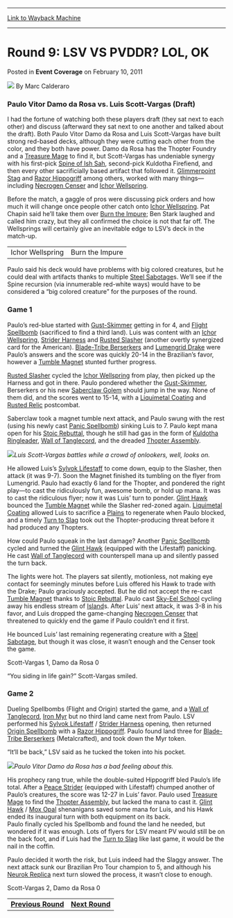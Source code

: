 
---
[Link to Wayback Machine](https://web.archive.org/web/20220122232113/https://magic.wizards.com/en/articles/archive/event-coverage/round-9-lsv-vs-pvddr-lol-ok-2011-02-10-0)

[_metadata_:author]:- "Marc Calderaro"
[_metadata_:description]:- "Paulo Vitor Damo da Rosa vs. Luis Scott-Vargas (Draft)I had the fortune of watching both these players draft (they sat next to each other) and discuss (afterward they sat next to one another and talked about the draft). Both Paulo Vitor Damo da Rosa and Luis Scott-Vargas have built strong red-based decks, although they were cutting each other from the color, and they both have"
[_metadata_:generator]:- "Drupal 7 (http://drupal.org)"
[_metadata_:node]:- "508686"
[_metadata_:publish_date]:- "2011-02-10"
[_metadata_:source]:- "div-main-content"
[_metadata_:title]:- "Round 9: LSV VS PVDDR? LOL, OK"
[_metadata_:wayback_capture_timestamp]:- "2022-01-22 23:21:13"
[_metadata_:wayback_raw_url]:- "https://web.archive.org/web/20220122232113id_/https://magic.wizards.com/en/articles/archive/event-coverage/round-9-lsv-vs-pvddr-lol-ok-2011-02-10-0"
[_metadata_:wayback_url]:- "https://magic.wizards.com/en/articles/archive/event-coverage/round-9-lsv-vs-pvddr-lol-ok-2011-02-10-0"
---


Round 9: LSV VS PVDDR? LOL, OK
==============================



 Posted in **Event Coverage**
 on February 10, 2011 






![](https://media.magic.wizards.com/styles/auth_small/public/images/person/calderaro.jpg)
By Marc Calderaro











### Paulo Vitor Damo da Rosa vs. Luis Scott-Vargas (Draft)

I had the fortune of watching both these players draft (they sat next to each other) and discuss (afterward they sat next to one another and talked about the draft). Both Paulo Vitor Damo da Rosa and Luis Scott-Vargas have built strong red-based decks, although they were cutting each other from the color, and they both have power. Damo da Rosa has the Thopter Foundry and a [Treasure Mage](https://gatherer.wizards.com/Pages/Card/Details.aspx?name=Treasure+Mage) to find it, but Scott-Vargas has undeniable synergy with his first-pick [Spine of Ish Sah](https://gatherer.wizards.com/Pages/Card/Details.aspx?name=Spine+of+Ish+Sah), second-pick Kuldotha Firefiend, and then every other sacrificially based artifact that followed it. [Glimmerpoint Stag](https://gatherer.wizards.com/Pages/Card/Details.aspx?name=Glimmerpoint+Stag) and [Razor Hippogriff](https://gatherer.wizards.com/Pages/Card/Details.aspx?name=Razor+Hippogriff) among others, worked with many things—including [Necrogen Censer](https://gatherer.wizards.com/Pages/Card/Details.aspx?name=Necrogen+Censer) and [Ichor Wellspring](https://gatherer.wizards.com/Pages/Card/Details.aspx?name=Ichor+Wellspring).

Before the match, a gaggle of pros were discussing pick orders and how much it will change once people other catch onto [Ichor Wellspring](https://gatherer.wizards.com/Pages/Card/Details.aspx?name=Ichor+Wellspring). Pat Chapin said he’ll take them over [Burn the Impure](https://gatherer.wizards.com/Pages/Card/Details.aspx?name=Burn+the+Impure); Ben Stark laughed and called him crazy, but they all confirmed the choice is not that far off. The Wellsprings will certainly give an inevitable edge to LSV’s deck in the match-up.



|  |  |
| --- | --- |
| Ichor Wellspring | Burn the Impure |

Paulo said his deck would have problems with big colored creatures, but he could deal with artifacts thanks to multiple [Steel Sabotage](https://gatherer.wizards.com/Pages/Card/Details.aspx?name=Steel+Sabotage)s. We’ll see if the Spine recursion (via innumerable red-white ways) would have to be considered a “big colored creature” for the purposes of the round.

### Game 1

Paulo’s red-blue started with [Gust-Skimmer](https://gatherer.wizards.com/Pages/Card/Details.aspx?name=Gust-Skimmer) getting in for 4, and [Flight Spellbomb](https://gatherer.wizards.com/Pages/Card/Details.aspx?name=Flight+Spellbomb) (sacrificed to find a third land). Luis was content with an [Ichor Wellspring](https://gatherer.wizards.com/Pages/Card/Details.aspx?name=Ichor+Wellspring), [Strider Harness](https://gatherer.wizards.com/Pages/Card/Details.aspx?name=Strider+Harness) and [Rusted Slasher](https://gatherer.wizards.com/Pages/Card/Details.aspx?name=Rusted+Slasher) (another overtly synergized card for the American). [Blade-Tribe Berserkers](https://gatherer.wizards.com/Pages/Card/Details.aspx?name=Blade-Tribe+Berserkers) and [Lumengrid Drake](https://gatherer.wizards.com/Pages/Card/Details.aspx?name=Lumengrid+Drake) were Paulo’s answers and the score was quickly 20-14 in the Brazilian’s favor, however a [Tumble Magnet](https://gatherer.wizards.com/Pages/Card/Details.aspx?name=Tumble+Magnet) stunted further progress.

[Rusted Slasher](https://gatherer.wizards.com/Pages/Card/Details.aspx?name=Rusted+Slasher) cycled the [Ichor Wellspring](https://gatherer.wizards.com/Pages/Card/Details.aspx?name=Ichor+Wellspring) from play, then picked up the Harness and got in there. Paulo pondered whether the [Gust-Skimmer](https://gatherer.wizards.com/Pages/Card/Details.aspx?name=Gust-Skimmer), Berserkers or his new [Saberclaw Golem](https://gatherer.wizards.com/Pages/Card/Details.aspx?name=Saberclaw+Golem) should jump in the way. None of them did, and the scores went to 15-14, with a [Liquimetal Coating](https://gatherer.wizards.com/Pages/Card/Details.aspx?name=Liquimetal+Coating) and [Rusted Relic](https://gatherer.wizards.com/Pages/Card/Details.aspx?name=Rusted+Relic) postcombat.

Saberclaw took a magnet tumble next attack, and Paulo swung with the rest (using his newly cast [Panic Spellbomb](https://gatherer.wizards.com/Pages/Card/Details.aspx?name=Panic+Spellbomb)) sinking Luis to 7. Paulo kept mana open for his [Stoic Rebuttal](https://gatherer.wizards.com/Pages/Card/Details.aspx?name=Stoic+Rebuttal), though he still had gas in the form of [Kuldotha Ringleader](https://gatherer.wizards.com/Pages/Card/Details.aspx?name=Kuldotha+Ringleader), [Wall of Tanglecord](https://gatherer.wizards.com/Pages/Card/Details.aspx?name=Wall+of+Tanglecord), and the dreaded [Thopter Assembly](https://gatherer.wizards.com/Pages/Card/Details.aspx?name=Thopter+Assembly).

![](https://media.magic.wizards.com/image_legacy_migration/mtg/images/daily/events/ptpar11/r9_scott-vargas.jpg)*Luis Scott-Vargas battles while a crowd of onlookers, well, looks on.*

He allowed Luis’s [Sylvok Lifestaff](https://gatherer.wizards.com/Pages/Card/Details.aspx?name=Sylvok+Lifestaff) to come down, equip to the Slasher, then attack (it was 9-7). Soon the Magnet finished its tumbling on the flyer from Lumengrid. Paulo had exactly 6 land for the Thopter, and pondered the right play—to cast the ridiculously fun, awesome bomb, or hold up mana. It was to cast the ridiculous flyer; now it was Luis’ turn to ponder. [Glint Hawk](https://gatherer.wizards.com/Pages/Card/Details.aspx?name=Glint+Hawk) bounced the [Tumble Magnet](https://gatherer.wizards.com/Pages/Card/Details.aspx?name=Tumble+Magnet) while the Slasher red-zoned again. [Liquimetal Coating](https://gatherer.wizards.com/Pages/Card/Details.aspx?name=Liquimetal+Coating) allowed Luis to sacrifice a [Plains](https://gatherer.wizards.com/Pages/Card/Details.aspx?name=Plains) to regenerate when Paulo blocked, and a timely [Turn to Slag](https://gatherer.wizards.com/Pages/Card/Details.aspx?name=Turn+to+Slag) took out the Thopter-producing threat before it had produced any Thopters.

How could Paulo squeak in the last damage? Another [Panic Spellbomb](https://gatherer.wizards.com/Pages/Card/Details.aspx?name=Panic+Spellbomb) cycled and turned the [Glint Hawk](https://gatherer.wizards.com/Pages/Card/Details.aspx?name=Glint+Hawk) (equipped with the Lifestaff) panicking. He cast [Wall of Tanglecord](https://gatherer.wizards.com/Pages/Card/Details.aspx?name=Wall+of+Tanglecord) with counterspell mana up and silently passed the turn back.

The lights were hot. The players sat silently, motionless, not making eye contact for seemingly minutes before Luis offered his Hawk to trade with the Drake; Paulo graciously accepted. But he did not accept the re-cast [Tumble Magnet](https://gatherer.wizards.com/Pages/Card/Details.aspx?name=Tumble+Magnet) thanks to [Stoic Rebuttal](https://gatherer.wizards.com/Pages/Card/Details.aspx?name=Stoic+Rebuttal). Paulo cast [Sky-Eel School](https://gatherer.wizards.com/Pages/Card/Details.aspx?name=Sky-Eel+School) cycling away his endless stream of [Island](https://gatherer.wizards.com/Pages/Card/Details.aspx?name=Island)s. After Luis’ next attack, it was 3-8 in his favor, and Luis dropped the game-changing [Necrogen Censer](https://gatherer.wizards.com/Pages/Card/Details.aspx?name=Necrogen+Censer) that threatened to quickly end the game if Paulo couldn’t end it first.

He bounced Luis’ last remaining regenerating creature with a [Steel Sabotage](https://gatherer.wizards.com/Pages/Card/Details.aspx?name=Steel+Sabotage), but though it was close, it wasn’t enough and the Censer took the game.

Scott-Vargas 1, Damo da Rosa 0

“You siding in life gain?” Scott-Vargas smiled.

### Game 2

Dueling Spellbombs (Flight and Origin) started the game, and a [Wall of Tanglecord](https://gatherer.wizards.com/Pages/Card/Details.aspx?name=Wall+of+Tanglecord), [Iron Myr](https://gatherer.wizards.com/Pages/Card/Details.aspx?name=Iron+Myr) but no third land came next from Paulo. LSV performed his [Sylvok Lifestaff](https://gatherer.wizards.com/Pages/Card/Details.aspx?name=Sylvok+Lifestaff) / [Strider Harness](https://gatherer.wizards.com/Pages/Card/Details.aspx?name=Strider+Harness) opening, then returned [Origin Spellbomb](https://gatherer.wizards.com/Pages/Card/Details.aspx?name=Origin+Spellbomb) with a [Razor Hippogriff](https://gatherer.wizards.com/Pages/Card/Details.aspx?name=Razor+Hippogriff). Paulo found land three for [Blade-Tribe Berserkers](https://gatherer.wizards.com/Pages/Card/Details.aspx?name=Blade-Tribe+Berserkers) (Metalcrafted), and took down the Myr token.

“It’ll be back,” LSV said as he tucked the token into his pocket.

![](https://media.magic.wizards.com/image_legacy_migration/mtg/images/daily/events/ptpar11/r9_damodarosa.jpg)*Paulo Vitor Damo da Rosa has a bad feeling about this.*

His prophecy rang true, while the double-suited Hippogriff bled Paulo’s life total. After a [Peace Strider](https://gatherer.wizards.com/Pages/Card/Details.aspx?name=Peace+Strider) (equipped with Lifestaff) chumped another of Paulo’s creatures, the score was 12-27 in Luis’ favor. Paulo used [Treasure Mage](https://gatherer.wizards.com/Pages/Card/Details.aspx?name=Treasure+Mage) to find the [Thopter Assembly](https://gatherer.wizards.com/Pages/Card/Details.aspx?name=Thopter+Assembly), but lacked the mana to cast it. [Glint Hawk](https://gatherer.wizards.com/Pages/Card/Details.aspx?name=Glint+Hawk) / [Mox Opal](https://gatherer.wizards.com/Pages/Card/Details.aspx?name=Mox+Opal) shenanigans saved some mana for Luis, and his Hawk ended its inaugural turn with both equipment on its back.  
 Paulo finally cycled his Spellbomb and found the land he needed, but wondered if it was enough. Lots of flyers for LSV meant PV would still be on the back foot, and if Luis had the [Turn to Slag](https://gatherer.wizards.com/Pages/Card/Details.aspx?name=Turn+to+Slag) like last game, it would be the nail in the coffin.

Paulo decided it worth the risk, but Luis indeed had the Slaggy answer. The next attack sunk our Brazilian Pro Tour champion to 5, and although his [Neurok Replica](https://gatherer.wizards.com/Pages/Card/Details.aspx?name=Neurok+Replica) next turn slowed the process, it wasn’t close to enough.

Scott-Vargas 2, Damo da Rosa 0




|  |  |
| --- | --- |
| [**Previous Round**](/en/articles/archive/event-coverage/round-8-aint-natural-2011-02-10-0) | [**Next Round**](/en/articles/archive/event-coverage/round-10-%E2%80%9Cgruesome-encores%E2%80%9D-2011-02-10-0) |







